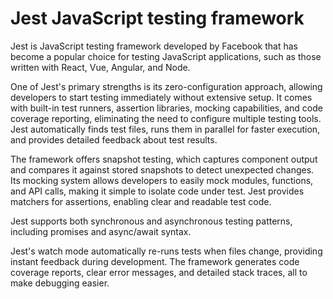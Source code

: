 # Jest JavaScript testing framework

Jest is JavaScript testing framework developed by Facebook that has become a popular choice for testing JavaScript applications, such as those written with React, Vue, Angular, and Node.

One of Jest's primary strengths is its zero-configuration approach, allowing developers to start testing immediately without extensive setup. It comes with built-in test runners, assertion libraries, mocking capabilities, and code coverage reporting, eliminating the need to configure multiple testing tools. Jest automatically finds test files, runs them in parallel for faster execution, and provides detailed feedback about test results.

The framework offers snapshot testing, which captures component output and compares it against stored snapshots to detect unexpected changes. Its mocking system allows developers to easily mock modules, functions, and API calls, making it simple to isolate code under test. Jest provides matchers for assertions, enabling clear and readable test code. 

Jest supports both synchronous and asynchronous testing patterns, including promises and async/await syntax. 

Jest's watch mode automatically re-runs tests when files change, providing instant feedback during development. The framework generates code coverage reports, clear error messages, and detailed stack traces, all to make debugging easier.
